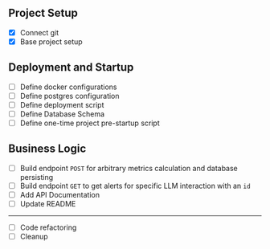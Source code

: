## Project Setup

- [x] Connect git
- [x] Base project setup

## Deployment and Startup

- [ ] Define docker configurations
- [ ] Define postgres configuration
- [ ] Define deployment script
- [ ] Define Database Schema
- [ ] Define one-time project pre-startup script

## Business Logic

- [ ] Build endpoint `POST` for arbitrary metrics calculation and database persisting
- [ ] Build endpoint `GET` to get alerts for specific LLM interaction with an `id`
- [ ] Add API Documentation
- [ ] Update README

---

- [ ] Code refactoring
- [ ] Cleanup
